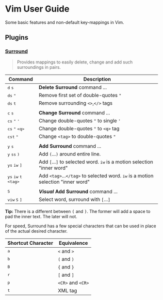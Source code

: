 # Vim User Guide

Some basic features and non-default key-mappings in Vim.

## Plugins

### [Surround](https://github.com/tpope/vim-surround)

> Provides mappings to easily delete, change and add such surroundings in pairs.

| Command | Description |
| -------- | ----------- |
| <kbd>d</kbd> <kbd>s</kbd> | **Delete Surround** command ... |
| <kbd>ds</kbd> <kbd>"</kbd> | Remove first set of double-quotes `"` |
| <kbd>ds</kbd> <kbd>t</kbd> | Remove surrounding `<>`,`</>` tags |
|  |  |
| <kbd>c</kbd> <kbd>s</kbd> | **Change Surround** command ... |
| <kbd>cs</kbd> <kbd>"</kbd> <kbd>'</kbd> | Change double-quotes `"` to single `'` |
| <kbd>cs</kbd> <kbd>"</kbd> <kbd>&lt;q&gt;</kbd> | Change double-quotes `"` to `<q>` tag |
| <kbd>cst</kbd> <kbd>"</kbd> | Change `<tag>` to double-quotes `"` |
|  |  |
| <kbd>y</kbd> <kbd>s</kbd> | **Add Surround** command ... |
| <kbd>y</kbd> <kbd>ss</kbd> <kbd>)</kbd> | Add `(`...`)` around entire line. |
| <kbd>ys</kbd> <kbd>iw</kbd> <kbd>]</kbd> | Add `[`...`]` to selected word. <kbd>iw</kbd> is a motion selection "inner word"  |
| <kbd>ys</kbd> <kbd>iw</kbd> <kbd>t</kbd> <kbd>&lt;tag&gt;</kbd> | Add `<tag>`...`</tag>` to selected word. <kbd>iw</kbd> is a motion selection "inner word"  |
|  |  |
| <kbd>S</kbd> | **_Visual_ Add Surround** command ... |
| <kbd>viw</kbd> <kbd>S</kbd> <kbd>]</kbd> | Select word, surround with `[`...`]` |


**Tip:** There is a different between <kbd>(</kbd> and  <kbd>)</kbd>. The former
will add a space to pad the inner text. The later will not.

For speed, Surround has a few special characters that can be used in place of the actual
desired character.

| Shortcut Character | Equivalence |
| ----------------- | ----------- |
| <kbd>a</kbd> | `<` and `>` |
| <kbd>b</kbd> | `(` and `)` |
| <kbd>B</kbd> | `{` and `}` |
| <kbd>r</kbd> | `[` and `]` |
| <kbd>p</kbd> | `<CR>` and `<CR>` |
| <kbd>t</kbd> | XML tag |
